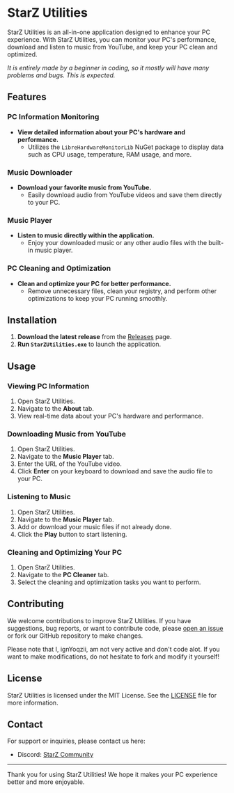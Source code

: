 # StarZ Utilities

StarZ Utilities is an all-in-one application designed to enhance your PC experience. With StarZ Utilities, you can monitor your PC's performance, download and listen to music from YouTube, and keep your PC clean and optimized. 

*It is entirely made by a beginner in coding, so it mostly will have many problems and bugs. This is expected.*

## Features

### PC Information Monitoring
- **View detailed information about your PC's hardware and performance.**
  - Utilizes the `LibreHardwareMonitorLib` NuGet package to display data such as CPU usage, temperature, RAM usage, and more.

### Music Downloader
- **Download your favorite music from YouTube.**
  - Easily download audio from YouTube videos and save them directly to your PC.

### Music Player
- **Listen to music directly within the application.**
  - Enjoy your downloaded music or any other audio files with the built-in music player.

### PC Cleaning and Optimization
- **Clean and optimize your PC for better performance.**
  - Remove unnecessary files, clean your registry, and perform other optimizations to keep your PC running smoothly.

## Installation

1. **Download the latest release** from the [Releases](https://github.com/ignYoqzii/StarZUtilities/releases) page.
2. **Run `StarZUtilities.exe`** to launch the application.

## Usage

### Viewing PC Information
1. Open StarZ Utilities.
2. Navigate to the **About** tab.
3. View real-time data about your PC's hardware and performance.

### Downloading Music from YouTube
1. Open StarZ Utilities.
2. Navigate to the **Music Player** tab.
3. Enter the URL of the YouTube video.
4. Click **Enter** on your keyboard to download and save the audio file to your PC.

### Listening to Music
1. Open StarZ Utilities.
2. Navigate to the **Music Player** tab.
3. Add or download your music files if not already done.
4. Click the **Play** button to start listening.

### Cleaning and Optimizing Your PC
1. Open StarZ Utilities.
2. Navigate to the **PC Cleaner** tab.
3. Select the cleaning and optimization tasks you want to perform.

## Contributing

We welcome contributions to improve StarZ Utilities. If you have suggestions, bug reports, or want to contribute code, please [open an issue](https://github.com/ignYoqzii/StarZUtilities/issues) or fork our GitHub repository to make changes. 

Please note that I, ignYoqzii, am not very active and don't code alot. If you want to make modifications, do not hesitate to fork and modify it yourself!

## License

StarZ Utilities is licensed under the MIT License. See the [LICENSE](https://github.com/ignYoqzii/StarZUtilities/blob/main/LICENSE) file for more information.

## Contact

For support or inquiries, please contact us here:
- Discord: [StarZ Community](https://discord.gg/ScR9MGbRSY)

---

Thank you for using StarZ Utilities! We hope it makes your PC experience better and more enjoyable.

